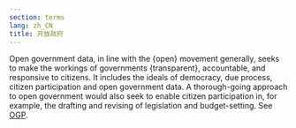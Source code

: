 ```yaml
---
section: terms
lang: zh_CN
title: 开放政府
---
```


Open government data, in line with the {open} movement generally, seeks to make the workings of governments {transparent}, accountable, and responsive to citizens. It includes the ideals of democracy, due process, citizen participation and open government data. A thorough-going approach to open government would also seek to enable citizen participation in, for example, the drafting and revising of legislation and budget-setting. See [OGP](/glossary/en/terms/ogp/).